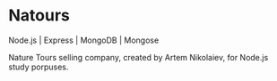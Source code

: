 # Natours

Node.js | Express | MongoDB | Mongose

Nature Tours selling company, created by Artem Nikolaiev, for Node.js study porpuses.
